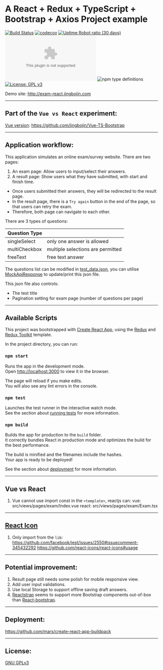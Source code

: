 # A React + Redux + TypeScript + Bootstrap + Axios Project example
[![Build Status](https://travis-ci.com/jingbojin/exam-react.svg?token=AiCM6zPJxbZCtuxqfTpu&branch=master)](https://travis-ci.com/jingbojin/exam-react)
[![codecov](https://codecov.io/gh/jingbojin/exam-react/branch/master/graph/badge.svg)](https://codecov.io/gh/jingbojin/exam-react)
[![Uptime Robot ratio (30 days)](https://img.shields.io/uptimerobot/ratio/m785871154-efc1a3c517ff82c9d89d822e)](https://uptimerobot.com/dashboard#785871154)
[![Website exam-react.jingbojin.com](https://img.shields.io/website-up-down-green-red/http/exam-react.jingbojin.com)](http://exam-react.jingbojin.com/)
![npm type definitions](https://img.shields.io/npm/types/typescript?label=TS)
[![License: GPL v3](https://img.shields.io/badge/License-GPLv3-blue.svg)](https://www.gnu.org/licenses/gpl-3.0)

Demo site: http://exam-react.jingbojin.com

***
## Part of the `Vue vs React` experiment:
[Vue version](https://github.com/jingbojin/Vue-TS-Bootstrap): https://github.com/jingbojin/Vue-TS-Bootstrap

***
## Application workflow:

This application simulates an online exam/survey website. 
There are two pages:
1. An exam page: Allow users to input/select their answers.
2. A result page: Show users what they have submitted, with start and finish time.

* Once users submitted their answers, they will be redirected to the result page.
* In the result page, there is a `Try again` button in the end of the page, 
so that users can retry the exam. 
* Therefore, both page can navigate to each other. 

There are 3 types of questions:

| Question Type |                                    |
| ------------- |:-----------------------------------|
| singleSelect  | only one answer is allowed         |
| multiCheckbox | multiple selections are permitted  |
| freeText      | free text answer                   |

The questions list can be modified in [test_data.json](public/test_data.json), 
you can utilise [MockApiResponse](src/services/api/MockApiResponse.ts) to update/print this json file. 

This json file also controls:
* The test title
* Pagination setting for exam page (number of questions per page)

***
## Available Scripts
This project was bootstrapped with [Create React App](https://github.com/facebook/create-react-app), using the [Redux](https://redux.js.org/) and [Redux Toolkit](https://redux-toolkit.js.org/) template.

In the project directory, you can run:

### `npm start`

Runs the app in the development mode.<br />
Open [http://localhost:3000](http://localhost:3000) to view it in the browser.

The page will reload if you make edits.<br />
You will also see any lint errors in the console.

### `npm test`

Launches the test runner in the interactive watch mode.<br />
See the section about [running tests](https://facebook.github.io/create-react-app/docs/running-tests) for more information.

### `npm build`

Builds the app for production to the `build` folder.<br />
It correctly bundles React in production mode and optimizes the build for the best performance.

The build is minified and the filenames include the hashes.<br />
Your app is ready to be deployed!

See the section about [deployment](https://facebook.github.io/create-react-app/docs/deployment) for more information.

***
## Vue vs React
1. Vue cannot use import const in the `<template>`, reactjs can:
vue: src/views/pages/exam/Index.vue
react: src/views/pages/exam/Exam.tsx

***
## [React Icon](https://github.com/react-icons)
1. Only import from the `lib`:
https://github.com/facebook/jest/issues/2550#issuecomment-345432292
https://github.com/react-icons/react-icons#usage

***
## Potential improvement:
1. Result page still needs some polish for mobile responsive view.
2. Add user input validations.
3. Use local Storage to support offline saving draft answers. 
4. [Reactstrap](https://reactstrap.github.io/) seems to support more Bootstrap components out-of-box than [React-bootstrap](https://react-bootstrap.github.io/).

***
## Deployment:
https://github.com/mars/create-react-app-buildpack

***
## License:
[GNU GPLv3](https://choosealicense.com/licenses/gpl-3.0/)

